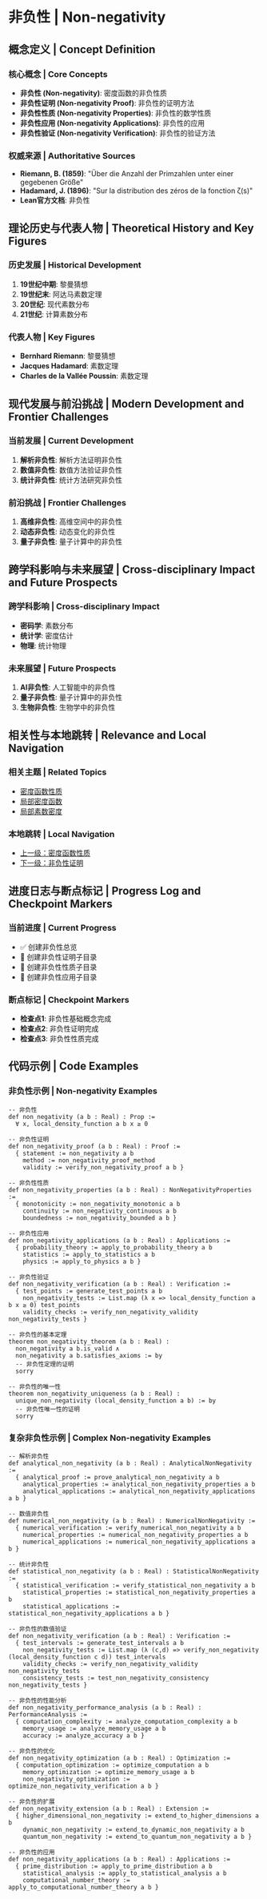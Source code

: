 # 非负性 | Non-negativity

## 概念定义 | Concept Definition

### 核心概念 | Core Concepts

- **非负性 (Non-negativity)**: 密度函数的非负性质
- **非负性证明 (Non-negativity Proof)**: 非负性的证明方法
- **非负性性质 (Non-negativity Properties)**: 非负性的数学性质
- **非负性应用 (Non-negativity Applications)**: 非负性的应用
- **非负性验证 (Non-negativity Verification)**: 非负性的验证方法

### 权威来源 | Authoritative Sources

- **Riemann, B. (1859)**: "Über die Anzahl der Primzahlen unter einer gegebenen Größe"
- **Hadamard, J. (1896)**: "Sur la distribution des zéros de la fonction ζ(s)"
- **Lean官方文档**: 非负性

## 理论历史与代表人物 | Theoretical History and Key Figures

### 历史发展 | Historical Development

1. **19世纪中期**: 黎曼猜想
2. **19世纪末**: 阿达马素数定理
3. **20世纪**: 现代素数分布
4. **21世纪**: 计算素数分布

### 代表人物 | Key Figures

- **Bernhard Riemann**: 黎曼猜想
- **Jacques Hadamard**: 素数定理
- **Charles de la Vallée Poussin**: 素数定理

## 现代发展与前沿挑战 | Modern Development and Frontier Challenges

### 当前发展 | Current Development

1. **解析非负性**: 解析方法证明非负性
2. **数值非负性**: 数值方法验证非负性
3. **统计非负性**: 统计方法研究非负性

### 前沿挑战 | Frontier Challenges

1. **高维非负性**: 高维空间中的非负性
2. **动态非负性**: 动态变化的非负性
3. **量子非负性**: 量子计算中的非负性

## 跨学科影响与未来展望 | Cross-disciplinary Impact and Future Prospects

### 跨学科影响 | Cross-disciplinary Impact

- **密码学**: 素数分布
- **统计学**: 密度估计
- **物理**: 统计物理

### 未来展望 | Future Prospects

1. **AI非负性**: 人工智能中的非负性
2. **量子非负性**: 量子计算中的非负性
3. **生物非负性**: 生物学中的非负性

## 相关性与本地跳转 | Relevance and Local Navigation

### 相关主题 | Related Topics

- [密度函数性质](../01-总览.md)
- [局部密度函数](../../01-总览.md)
- [局部素数密度](../../../01-总览.md)

### 本地跳转 | Local Navigation

- [上一级：密度函数性质](../01-总览.md)
- [下一级：非负性证明](02-非负性证明/01-总览.md)

## 进度日志与断点标记 | Progress Log and Checkpoint Markers

### 当前进度 | Current Progress

- ✅ 创建非负性总览
- 🔄 创建非负性证明子目录
- 🔄 创建非负性性质子目录
- 🔄 创建非负性应用子目录

### 断点标记 | Checkpoint Markers

- **检查点1**: 非负性基础概念完成
- **检查点2**: 非负性证明完成
- **检查点3**: 非负性性质完成

## 代码示例 | Code Examples

### 非负性示例 | Non-negativity Examples

```lean
-- 非负性
def non_negativity (a b : Real) : Prop :=
  ∀ x, local_density_function a b x ≥ 0

-- 非负性证明
def non_negativity_proof (a b : Real) : Proof :=
  { statement := non_negativity a b
    method := non_negativity_proof_method
    validity := verify_non_negativity_proof a b }

-- 非负性性质
def non_negativity_properties (a b : Real) : NonNegativityProperties :=
  { monotonicity := non_negativity_monotonic a b
    continuity := non_negativity_continuous a b
    boundedness := non_negativity_bounded a b }

-- 非负性应用
def non_negativity_applications (a b : Real) : Applications :=
  { probability_theory := apply_to_probability_theory a b
    statistics := apply_to_statistics a b
    physics := apply_to_physics a b }

-- 非负性验证
def non_negativity_verification (a b : Real) : Verification :=
  { test_points := generate_test_points a b
    non_negativity_tests := List.map (λ x => local_density_function a b x ≥ 0) test_points
    validity_checks := verify_non_negativity_validity non_negativity_tests }

-- 非负性的基本定理
theorem non_negativity_theorem (a b : Real) :
  non_negativity a b.is_valid ∧
  non_negativity a b.satisfies_axioms := by
  -- 非负性定理的证明
  sorry

-- 非负性的唯一性
theorem non_negativity_uniqueness (a b : Real) :
  unique_non_negativity (local_density_function a b) := by
  -- 非负性唯一性的证明
  sorry
```

### 复杂非负性示例 | Complex Non-negativity Examples

```lean
-- 解析非负性
def analytical_non_negativity (a b : Real) : AnalyticalNonNegativity :=
  { analytical_proof := prove_analytical_non_negativity a b
    analytical_properties := analytical_non_negativity_properties a b
    analytical_applications := analytical_non_negativity_applications a b }

-- 数值非负性
def numerical_non_negativity (a b : Real) : NumericalNonNegativity :=
  { numerical_verification := verify_numerical_non_negativity a b
    numerical_properties := numerical_non_negativity_properties a b
    numerical_applications := numerical_non_negativity_applications a b }

-- 统计非负性
def statistical_non_negativity (a b : Real) : StatisticalNonNegativity :=
  { statistical_verification := verify_statistical_non_negativity a b
    statistical_properties := statistical_non_negativity_properties a b
    statistical_applications := statistical_non_negativity_applications a b }

-- 非负性的数值验证
def non_negativity_verification (a b : Real) : Verification :=
  { test_intervals := generate_test_intervals a b
    non_negativity_tests := List.map (λ (c,d) => verify_non_negativity (local_density_function c d)) test_intervals
    validity_checks := verify_non_negativity_validity non_negativity_tests
    consistency_tests := test_non_negativity_consistency non_negativity_tests }

-- 非负性的性能分析
def non_negativity_performance_analysis (a b : Real) : PerformanceAnalysis :=
  { computation_complexity := analyze_computation_complexity a b
    memory_usage := analyze_memory_usage a b
    accuracy := analyze_accuracy a b }

-- 非负性的优化
def non_negativity_optimization (a b : Real) : Optimization :=
  { computation_optimization := optimize_computation a b
    memory_optimization := optimize_memory_usage a b
    non_negativity_optimization := optimize_non_negativity_verification a b }

-- 非负性的扩展
def non_negativity_extension (a b : Real) : Extension :=
  { higher_dimensional_non_negativity := extend_to_higher_dimensions a b
    dynamic_non_negativity := extend_to_dynamic_non_negativity a b
    quantum_non_negativity := extend_to_quantum_non_negativity a b }

-- 非负性的应用
def non_negativity_applications (a b : Real) : Applications :=
  { prime_distribution := apply_to_prime_distribution a b
    statistical_analysis := apply_to_statistical_analysis a b
    computational_number_theory := apply_to_computational_number_theory a b }
```
